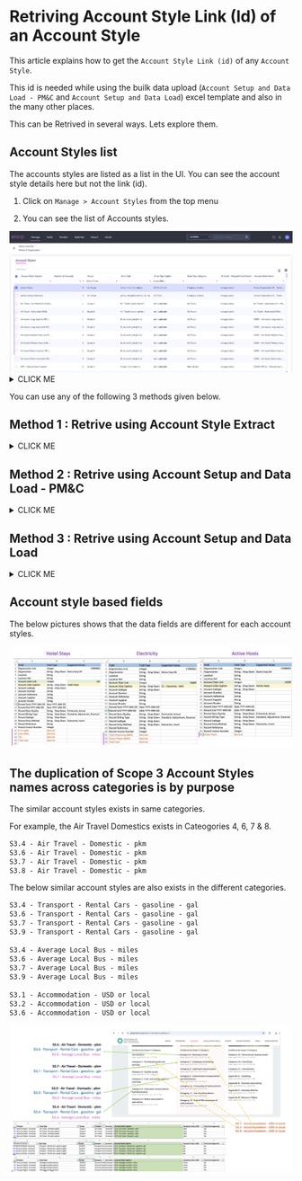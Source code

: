 # Retriving Account Style Link (Id) of an Account Style

This article explains how to get the `Account Style Link (id)` of any `Account Style`.

This id is needed while using the builk data upload (`Account Setup and Data Load - PM&C`  and `Account Setup and Data Load`) excel template and also in the many other places.

This can be Retrived in several ways. Lets explore them.

## Account Styles list

The accounts styles are listed as a list in the UI. You can see the account style details here but not the link (id). 

1. Click on `Manage > Account Styles` from the top menu

2. You can see the list of Accounts styles.
<img src="images/10-list-1.png">

<details><summary>CLICK ME</summary>

3. Here you can see the account style `S1 - Diesel Stationary - gal` by filtering appropriately.
<img src="images/10-list-2.png">

4. Here you can see the account style `S2 - Electricity - kWh` by filtering appropriately.
<img src="images/10-list-3.png">

5. Here you can see the account style `S1 - Gasoline Stationary - gal` by filtering appropriately.
<img src="images/10-list-4.png">

</details>

You can use any of the following 3 methods given below.

## Method 1 : Retrive using Account Style Extract

<details><summary>CLICK ME</summary>

If you have an access to `Account Style Extract` report you can use this method.

1. Download the `Account Style Extract` report.

<details><summary>CLICK ME to know how to do it</summary>

1. Search for `Account Style Extract` in Reports

<img src="images/20-accoun-style-extract-1.png">

2. Open the report

<img src="images/20-accoun-style-extract-2.png">

3. Leave the field values as it is.

4. Click on `Submit`

<img src="images/20-accoun-style-extract-3.png">

Report is displayed on the screen.

5. Click on `DOWNLOAD AS CSV`

<img src="images/20-accoun-style-extract-4.png">

A csv file will get downloaded.

</details>

2. View the sample Account style and its link (id) highlighted.

- 14430 -> S1 - Diesel Stationary - gal
- 22227 -> S1 - Diesel Stationary - L
- 14445 -> S2 - Electricity - kWh

<img src="images/20-account-style-report.png">

This is how you can find the Link (id) for an account style.

</details>

## Method 2 : Retrive using Account Setup and Data Load - PM&C

<details><summary>CLICK ME</summary>

You can extract all the account styles using the `Export account style supported values` mode in  `Account Setup and Data Load - PM&C` report. This can give results for multiple account records.

1. Search for `Account Setup and Data Load - PM&C` in Reports

<img src="images/30-account-setup-load-data-pmc-1.png">

2. Open the report

<img src="images/30-account-setup-load-data-pmc-2.png">

3. Choose the following 
- **Filter By #1:**  Export account style supported values

Leave the other fields as it is.

4. Click on `Submit`

<img src="images/30-account-setup-load-data-pmc-3.png">

Report is displayed on the screen.

5. Click on `DOWNLOAD AS CSV`

<img src="images/30-account-setup-load-data-pmc-4.png">

A csv file will get downloaded.

6. Note the Account Style Link

In the downloaded CSV file the columns `Account Style Link` and `Account Style Caption` values are highlighted for the below `Account Styles`. Note the link.

- 22227 -> S1 - Diesel Stationary - L
- 14492 -> S1 - Gasoline Stationary - gal
- 14445 -> S2 - Electricity - kWh

<img src="images/30-account-setup-load-data-pmc-5.png">

This is how you can find the Link (id) for an account style.

</details>

## Method 3 : Retrive using Account Setup and Data Load

<details><summary>CLICK ME</summary>

You can extract all the account styles using the `Export account style supported values` mode in  `Account Setup and Data Load` report.

1. Search for `Account Setup and Data Load` in Reports

<img src="images/40-account-setup-load-data-1.png">

2. Open the report

<img src="images/40-account-setup-load-data-2.png">

3. Choose the following 
- **Filter By #1:**  Export account style supported values
- **Filter By #2:**  Select any one of the account style. Ex: `S2-Electricity- kWh`

Leave the other fields as it is.

4. Click on `Submit`

<img src="images/40-account-setup-load-data-3.png">

Report is displayed on the screen.

5. Click on `DOWNLOAD AS CSV`

<img src="images/40-account-setup-load-data-4.png">

A csv file will get downloaded.

6. In the downloaded CSV file the rows 6 & 7 shows the `Account Style Link` and `Account Style Caption` values in the column `C`

- 14445 -> S2 - Electricity - kWh

<img src="images/40-account-setup-load-data-5.png">


This is how you can find the Link (id) for an account style. 

Here, you can only view the link of one account style at a time.

</details>

## Account style based fields

The below pictures shows that the data fields are different for each account styles.

<img src="images/50-different-accountstyles.png">

## The duplication of Scope 3 Account Styles names across categories is by purpose

The similar account styles exists in same categories. 

For example, the Air Travel Domestics exists in Cateogories 4, 6, 7 & 8.

```
S3.4 - Air Travel - Domestic - pkm
S3.6 - Air Travel - Domestic - pkm
S3.7 - Air Travel - Domestic - pkm
S3.8 - Air Travel - Domestic - pkm
```

The below similar account styles are also exists in the different categories.

```
S3.4 - Transport - Rental Cars - gasoline - gal
S3.6 - Transport - Rental Cars - gasoline - gal
S3.7 - Transport - Rental Cars - gasoline - gal
S3.9 - Transport - Rental Cars - gasoline - gal

S3.4 - Average Local Bus - miles
S3.6 - Average Local Bus - miles
S3.7 - Average Local Bus - miles
S3.9 - Average Local Bus - miles

S3.1 - Accommodation - USD or local
S3.2 - Accommodation - USD or local
S3.6 - Accommodation - USD or local
```

<img src="images/60-account-style-categories.png">